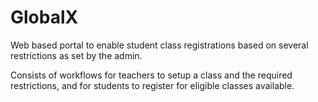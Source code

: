 # GlobalX

Web based portal to enable student class registrations based on several restrictions as set by the admin.

Consists of workflows for teachers to setup a class and the required restrictions, and for students to register for eligible classes available.
